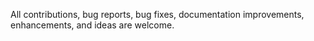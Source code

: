    All contributions, bug reports, bug fixes, documentation improvements, enhancements, and ideas are welcome.
